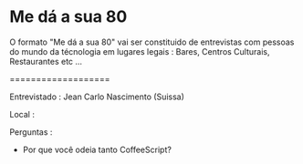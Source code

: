 # Me dá a sua 80

O formato "Me dá a sua 80" vai ser constituido de entrevistas com pessoas do mundo
da técnologia em lugares legais : Bares, Centros Culturais, Restaurantes etc ... 

===================

Entrevistado : Jean Carlo Nascimento (Suissa)

Local : 

Perguntas : 

- Por que você odeia tanto CoffeeScript?


